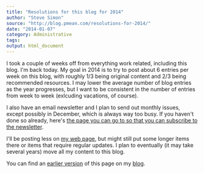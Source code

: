 ```yaml
---
title: "Resolutions for this blog for 2014"
author: "Steve Simon"
source: "http://blog.pmean.com/resolutions-for-2014/"
date: "2014-01-07"
category: Administrative
tags:
output: html_document
---
```


I took a couple of weeks off from everything work related, including
this blog. I'm back today. My goal in 2014 is to try to post about 6
entries per week on this blog, with roughly 1/3 being original content
and 2/3 being recommended resources. I may lower the average number of
blog entries as the year progresses, but I want to be consistent in the
number of entries from week to week (exlcuding vacations, of course).

<!---more--->

I also have an email newsletter and I plan to send out monthly issues,
except possibly in December, which is always way too busy. If you
haven't done so already, here's [the page you can go to so that you can
subscribe to the newsletter](http://www.pmean.com/news/).

I'll be posting less on [my web page](http://www.pmean.com/index.html),
but might still put some longer items there or items that require
regular updates. I plan to eventually (it may take several years) move
all my content to this blog.

You can find an [earlier version][sim1] of this page on my [blog][sim2].

[sim1]: http://blog.pmean.com/resolutions-for-2014/
[sim2]: http://blog.pmean.com
